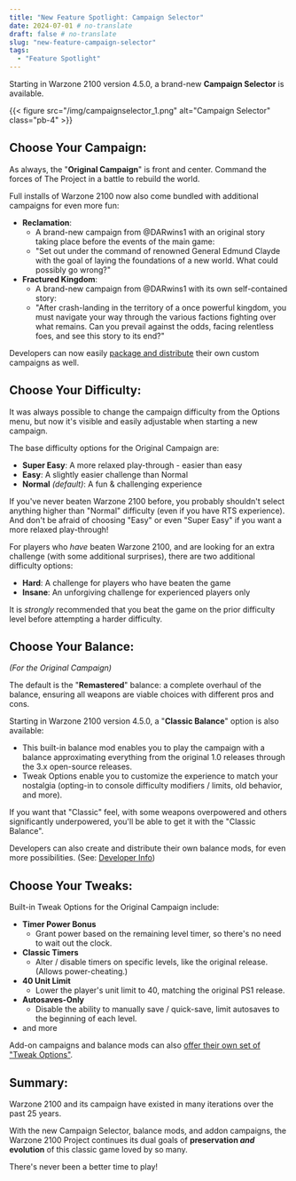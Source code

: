 ```yaml
---
title: "New Feature Spotlight: Campaign Selector"
date: 2024-07-01 # no-translate
draft: false # no-translate
slug: "new-feature-campaign-selector"
tags:
  - "Feature Spotlight"
---
```


Starting in Warzone 2100 version 4.5.0, a brand-new **Campaign Selector** is available.

{{< figure src="/img/campaignselector_1.png" alt="Campaign Selector" class="pb-4" >}}

## Choose Your Campaign:

As always, the "**Original Campaign**" is front and center. Command the forces of The Project in a battle to rebuild the world.

Full installs of Warzone 2100 now also come bundled with additional campaigns for even more fun:

- **Reclamation**:
  - A brand-new campaign from @DARwins1 with an original story taking place before the events of the main game:
  - "Set out under the command of renowned General Edmund Clayde with the goal of laying the foundations of a new world. What could possibly go wrong?"
- **Fractured Kingdom**:
  - A brand-new campaign from @DARwins1 with its own self-contained story:
  - "After crash-landing in the territory of a once powerful kingdom, you must navigate your way through the various factions fighting over what remains. Can you prevail against the odds, facing relentless foes, and see this story to its end?"

Developers can now easily [package and distribute](https://github.com/Warzone2100/warzone2100/blob/master/doc/CampaignMods.md) their own custom campaigns as well.

## Choose Your Difficulty:

It was always possible to change the campaign difficulty from the Options menu, but now it's visible and easily adjustable when starting a new campaign.

The base difficulty options for the Original Campaign are:

- **Super Easy**: A more relaxed play-through - easier than easy
- **Easy**: A slightly easier challenge than Normal
- **Normal** _(default)_: A fun & challenging experience

If you've never beaten Warzone 2100 before, you probably shouldn't select anything higher than "Normal" difficulty (even if you have RTS experience). And don't be afraid of choosing "Easy" or even "Super Easy" if you want a more relaxed play-through!

For players who _have_ beaten Warzone 2100, and are looking for an extra challenge (with some additional surprises), there are two additional difficulty options:

- **Hard**: A challenge for players who have beaten the game
- **Insane**: An unforgiving challenge for experienced players only

It is _strongly_ recommended that you beat the game on the prior difficulty level before attempting a harder difficulty.

## Choose Your Balance:

_(For the Original Campaign)_

The default is the "**Remastered**" balance: a complete overhaul of the balance, ensuring all weapons are viable choices with different pros and cons.

Starting in Warzone 2100 version 4.5.0, a "**Classic Balance**" option is also available:

- This built-in balance mod enables you to play the campaign with a balance approximating everything from the original 1.0 releases through the 3.x open-source releases.
- Tweak Options enable you to customize the experience to match your nostalgia (opting-in to console difficulty modifiers / limits, old behavior, and more).

If you want that "Classic" feel, with some weapons overpowered and others significantly underpowered, you'll be able to get it with the "Classic Balance".

Developers can also create and distribute their own balance mods, for even more possibilities. (See: [Developer Info](https://github.com/Warzone2100/warzone2100/blob/master/doc/CampaignMods.md))

## Choose Your Tweaks:

Built-in Tweak Options for the Original Campaign include:

- **Timer Power Bonus**
  - Grant power based on the remaining level timer, so there's no need to wait out the clock.
- **Classic Timers**
  - Alter / disable timers on specific levels, like the original release. (Allows power-cheating.)
- **40 Unit Limit**
  - Lower the player's unit limit to 40, matching the original PS1 release.
- **Autosaves-Only**
  - Disable the ability to manually save / quick-save, limit autosaves to the beginning of each level.
- and more

Add-on campaigns and balance mods can also [offer their own set of "Tweak Options"](https://github.com/Warzone2100/warzone2100/blob/master/doc/CampaignMods.md#tweak-options).

## Summary:

Warzone 2100 and its campaign have existed in many iterations over the past 25 years.

With the new Campaign Selector, balance mods, and addon campaigns, the Warzone 2100 Project continues its dual goals of **preservation _and_ evolution** of this classic game loved by so many.

There's never been a better time to play!
